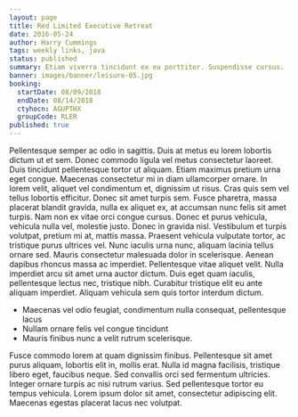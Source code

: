 ```yaml
---
layout: page
title: Red Limited Executive Retreat
date: 2016-05-24
author: Harry Cummings
tags: weekly links, java
status: published
summary: Etiam viverra tincidunt ex eu porttitor. Suspendisse cursus.
banner: images/banner/leisure-05.jpg
booking:
  startDate: 08/09/2018
  endDate: 08/14/2018
  ctyhocn: AGUPTHX
  groupCode: RLER
published: true
---
```

Pellentesque semper ac odio in sagittis. Duis at metus eu lorem lobortis dictum ut et sem. Donec commodo ligula vel metus consectetur laoreet. Duis tincidunt pellentesque tortor ut aliquam. Etiam maximus pretium urna eget congue. Maecenas consectetur mi in diam ullamcorper ornare. In lorem velit, aliquet vel condimentum et, dignissim ut risus. Cras quis sem vel tellus lobortis efficitur. Donec sit amet turpis sem. Fusce pharetra, massa placerat blandit gravida, nulla ex aliquet ex, at accumsan nunc felis sit amet turpis.
Nam non ex vitae orci congue cursus. Donec et purus vehicula, vehicula nulla vel, molestie justo. Donec in gravida nisl. Vestibulum et turpis volutpat, pretium mi at, mattis massa. Praesent vehicula vulputate tortor, ac tristique purus ultrices vel. Nunc iaculis urna nunc, aliquam lacinia tellus ornare sed. Mauris consectetur malesuada dolor in scelerisque. Aenean dapibus rhoncus massa ac imperdiet. Pellentesque vitae aliquet velit. Nulla imperdiet arcu sit amet urna auctor dictum. Duis eget quam iaculis, pellentesque lectus nec, tristique nibh. Curabitur tristique elit eu ante aliquam imperdiet. Aliquam vehicula sem quis tortor interdum dictum.

* Maecenas vel odio feugiat, condimentum nulla consequat, pellentesque lacus
* Nullam ornare felis vel congue tincidunt
* Mauris finibus nunc a velit rutrum scelerisque.

Fusce commodo lorem at quam dignissim finibus. Pellentesque sit amet purus aliquam, lobortis elit in, mollis erat. Nulla id magna facilisis, tristique libero eget, faucibus neque. Sed convallis orci sed fermentum ultricies. Integer ornare turpis ac nisi rutrum varius. Sed pellentesque tortor eu tempus vehicula. Lorem ipsum dolor sit amet, consectetur adipiscing elit. Maecenas egestas placerat lacus nec volutpat.
